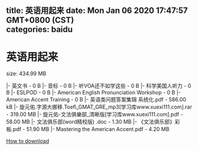 
title: 英语用起来
date: Mon Jan 06 2020 17:47:57 GMT+0800 (CST)    
categories: baidu
---

# 英语用起来
size: 434.99 MB
 
 
|- 英文书 - 0 B
|- 音标 - 0 B
|- 听VOA还不如学这些 - 0 B
|- 科学美国人听力 - 0 B
|- ESLPOD - 0 B
|- American English Pronunciation Workshop - 0 B
|- American Accent Training - 0 B
|- 英语类问题答案集锦 系统化.pdf - 586.00 kB
|- 旋元佑.字源大挪移.Toefl_GMAT_GRE_mp3[学习库www.xuexi111.com].rar - 319.00 MB
|- 旋元佑-文法俱樂部_清晰版[学习库www.xuexi111.com].pdf - 58.00 MB
|- 文法俱乐部(word精校版) .doc - 1.30 MB
|- 《文法俱乐部》彩板.pdf - 51.90 MB
|- Mastering the American Accent.pdf - 4.20 MB

[How to download](https://bpcam.bemobtrk.com/go/2ceec3aa-1ca2-46d6-b9ff-aaa5c184517c?jno=2206)
